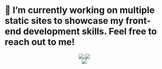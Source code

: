 <h1 text-align="justify"> 🔭 I’m currently working on multiple static sites to showcase my front-end development skills. Feel free to reach out to me! </h1>
<div align="center">
<a href="https://github.com/MantiMantilla/MantiMantilla.github.io">
  <img align="center" src="https://github-readme-stats.vercel.app/api/pin/?username=MantiMantilla&repo=MantiMantilla.github.io&theme=radical" />
</a>
<a href="https://github.com/MantiMantilla/MantiMantilla.github.io">
  <img align="center" src="https://github-readme-stats.vercel.app/api/top-langs/?username=MantiMantilla&layout=compact&theme=radical" />
</a>
</div>

<div align="center">
<a href="https://github.com/copa-uniandes/optimizacion">
  <img align="center" src="https://github-readme-stats.vercel.app/api/pin/?username=copa-uniandes&repo=optimizacion&theme=radical" />
</a>
</div>

<!--
**MantiMantilla/MantiMantilla** is a ✨ _special_ ✨ repository because its `README.md` (this file) appears on your GitHub profile.

Here are some ideas to get you started:

- 🔭 I’m currently working on ...
- 🌱 I’m currently learning ...
- 👯 I’m looking to collaborate on ...
- 🤔 I’m looking for help with ...
- 💬 Ask me about ...
- 📫 How to reach me: ...
- 😄 Pronouns: ...
- ⚡ Fun fact: ...
-->
